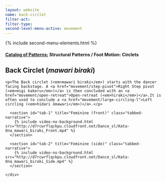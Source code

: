 ```yaml
---
layout: website
name: back-circlet
filter-act:
filter-type:
second-level-menu-active: movement
---
```

{% include second-menu-elements.html %}

<main class="page-content">
  <div class="text-container">
    <h4><a href="/movement#catalog">Catalog of Patterns:</a> Structural Patterns / Foot Motion: Circlets</h4>
    <h2>Back Circlet (<em>mawari biraki</em>)</h2>

    <p>The Back circlet (<em>mawari biraki</em>) starts with the dancer facing backstage. A <a href="movement/step-pivot">Right Step pivot (<em>migi kakeru</em>)</a> is then concluded with an <a href="movement/open-retreat">Open-retreat (<em>hiraki</em>)</a>.It is often used to conclude a <a href="movement/large-circling-l">Left circling (<em>hidari ōmawari</em>)</a>.</p>

  </div>


<div class="tabs-container">
  <div class="tabs-container__links">
    <div class="wrapper">
      <div id="tabs"></div>
    </div>
  </div>
  <div class="tabs-container__content">
    <div class="wrapper">

      <section id="tab-1" title="Feminine (front)" class="tabbed-narrative">
        {% include video-no-background.html src="http://d7rcwrflqckpu.cloudfront.net/Dance_sl/Kata-Ona_mawari_biraki_Front.mp4" %}
      </section>

      <section id="tab-2" title="Feminine (side)" class="tabbed-narrative">
        {% include video-no-background.html src="http://d7rcwrflqckpu.cloudfront.net/Dance_sl/Kata-Ona_mawari_biraki_Side.mp4" %}
      </section>

    </div>
  </div>
</div>
</main>
